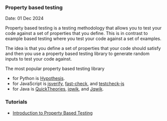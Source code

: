### Property based testing
Date: 01 Dec 2024

Property based testing is a testing methodology that allows you to test your code against a set of properties that you define. This is in contrast to example based testing where you test your code against a set of examples. 

The idea is that you define a set of properties that your code should satisfy and then you use a property based testing library to generate random inputs to test your code against.

The most popular property based testing library 
- for Python is [Hypothesis](https://hypothesis.readthedocs.io/en/latest/). 
- for JavaScript is [jsverify](http://jsverify.github.io/), [fast-check](github.com/dubzzz/fast-check), and [testcheck-js]()
- for Java is [QuickTheories](), [jqwik](https://jqwik.net/), and [Jqwik](https://jqwik.net/).


### Tutorials
- [Introduction to Property Based Testing](https://techblog.criteo.com/introduction-to-property-based-testing-f5236229d237)
